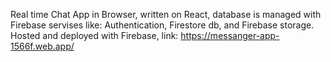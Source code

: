 Real time Chat App in Browser, written on React, database is managed with Firebase servises like: Authentication, Firestore db, and Firebase storage.
Hosted and deployed with Firebase, link: https://messanger-app-1566f.web.app/
